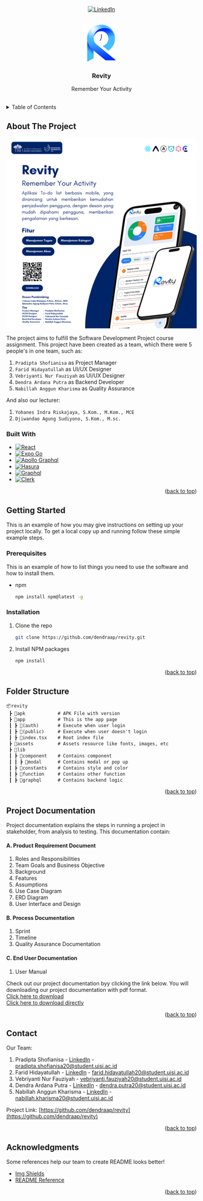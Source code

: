 <a name="readme-top"></a>
<p align="center">
    <a name="icon-linkedin" href="https://www.linkedin.com/in/dendra-ardana-putra/">
        <img src="https://img.shields.io/badge/-LinkedIn-black.svg?style=for-the-badge&logo=linkedin&colorB=555" alt="LinkedIn">
    </a>
</p>

<!-- LOGO REVITY -->
<br />
<div align="center">
    <a href="https://github.com/dendraap/revity">
        <img src="assets/images/icon_revity_transparant_1.png" width=100>
    </a>
    <h3 align="center">Revity</h3>
    <p>Remember Your Activity</p>
    <br/>
</div>

<!-- TABLE OF CONTENTS -->
<details>
  <summary>Table of Contents</summary>
  <ol>
    <li>
      <a href="#about-the-project">About The Project</a>
      <ul>
        <li><a href="#built-with">Built With</a></li>
      </ul>
    </li>
    <li>
      <a href="#getting-started">Getting Started</a>
      <ul>
        <li><a href="#prerequisites">Prerequisites</a></li>
        <li><a href="#installation">Installation</a></li>
      </ul>
    </li>
    <li><a href="#folder-structure">Folder Structure</a></li>
    <li><a href="#project-documentation">Project Documentation</a></li>
    <li><a href="#contact">Contact</a></li>
  </ol>
</details>

<!-- ABOUT THE PROJECT -->
## About The Project

[![Product Name Screen Shot][poster]](https://github.com/dendraap/revity)

The project aims to fulfill the Software Development Project course assignment. This project have been created as a team, which there were 5 people's in one team, such as:
1. `Pradipta Shofianisa` as Project Manager
2. `Farid Hidayatullah` as UI/UX Designer
3. `Vebriyanti Nur Fauziyah` as UI/UX Designer
4. `Dendra Ardana Putra` as Backend Developer
5. `Nabillah Anggun Kharisma` as Quality Assurance

And also our lecturer:
1. `Yohanes Indra Riskajaya, S.Kom., M.Kom., MCE`
2. `Djiwandao Agung Sudiyono, S.Kom., M.sc.`


### Built With

* [![React][react-native]][react-url]
* [![Expo Go][expo-go]][expo-url]
* [![Apollo Graphql][apollo]][apollo-url]
* [![Hasura][hasura]][hasura-url]
* [![Graphql][graphql]][graphql-url]
* [![Clerk][clerk]][clerk-url]

<p align="right">(<a href="#readme-top">back to top</a>)</p>


<!-- GETTING STARTED -->
## Getting Started

This is an example of how you may give instructions on setting up your project locally.
To get a local copy up and running follow these simple example steps.

### Prerequisites

This is an example of how to list things you need to use the software and how to install them.
* npm
  ```sh
  npm install npm@latest -g
  ```

### Installation

1. Clone the repo
   ```sh
   git clone https://github.com/dendraap/revity.git
   ```
2. Install NPM packages
   ```sh
   npm install
   ```

<p align="right">(<a href="#readme-top">back to top</a>)</p>


<!-- FOLDER STRUCTURE -->
## Folder Structure
```
📦revity
 ┣ 📂apk            # APK File with version
 ┣ 📂app            # This is the app page                   
 ┃ ┣ 📂(auth)       # Execute when user login
 ┃ ┣ 📂(public)     # Execute when user doesn't login
 ┃ ┣ 📜index.tsx    # Root index file
 ┣ 📂assets         # Assets resource like fonts, images, etc
 ┣ 📂lib
 ┃ ┣ 📂component    # Contains component
 ┃ ┃ ┣ 📂modal      # Contains modal or pop up
 ┃ ┣ 📂constants    # Contains style and color
 ┃ ┣ 📂function     # Contains other function
 ┃ ┣ 📂graphql      # Contains backend logic
```
<p align="right">(<a href="#readme-top">back to top</a>)</p>


<!-- PROJECT DOCUMENTATION -->
## Project Documentation

Project documentation explains the steps in running a project in stakeholder, from analysis to testing. This documentation contain:
#### A. Product Requirement Document
1. Roles and Responsibilities
2. Team Goals and Business Objective
3. Background
4. Features
5. Assumptions
6. Use Case Diagram
7. ERD Diagram
8. User Interface and Design

#### B. Process Documentation
1. Sprint
2. Timeline
3. Quality Assurance Documentation

#### C. End User Documentation
1. User Manual

Check out our project documentation byy clicking the link below. You will downloading our project documentation with pdf format.
<br/>
<a href="https://drive.google.com/file/d/167hCDsmOi7BBK8rtjEsseJx1DsSjr7hk/view">Click here to download</a>
<br/>
<a href="https://drive.usercontent.google.com/u/0/uc?id=167hCDsmOi7BBK8rtjEsseJx1DsSjr7hk&export=download">Click here to download directly</a>

<p align="right">(<a href="#readme-top">back to top</a>)</p>


<!-- CONTACT -->
## Contact

Our Team:
1. Pradipta Shofianisa - [LinkedIn](https://www.linkedin.com/in/pradipta-shofianisa/) - pradipta.shofianisa20@student.uisi.ac.id
2. Farid Hidayatullah - [LinkedIn](https://www.linkedin.com/in/farid-hidayatullah-4b493a205/) - farid.hidayatullah20@student.uisi.ac.id
3. Vebriyanti Nur Fauziyah - vebriyanti.fauziyah20@student.uisi.ac.id
4. Dendra Ardana Putra - [LinkedIn](https://www.linkedin.com/in/dendra-ardana-putra/) - dendra.putra20@student.uisi.ac.id
5. Nabillah Anggun Kharisma - [LinkedIn](https://www.linkedin.com/in/nabillah-anggun-kharisma-010580269/) - nabillah.kharisma20@student.uisi.ac.id

Project Link: [https://github.com/dendraap/revity](https://github.com/dendraap/revity)

<p align="right">(<a href="#readme-top">back to top</a>)</p>


<!-- ACKNOWLEDGMENTS -->
## Acknowledgments

Some references help our team to create README looks better!

* [Img Shields](https://shields.io)
* [README Reference](https://github.com/othneildrew/Best-README-Template)

<p align="right">(<a href="#readme-top">back to top</a>)</p>


<!-- MARKDOWN LINKS & IMAGES -->
[poster]: assets/images/poster.png
[react-native]: https://img.shields.io/badge/React_Native-20232A?style=for-the-badge&logo=react&logoColor=61DAFB
[react-url]: https://reactnative.dev/
[expo-go]: https://img.shields.io/badge/Expo_Go-20232A?style=for-the-badge&logo=expo&logoColor=FFFFFF
[expo-url]: https://expo.dev/
[apollo]: https://img.shields.io/badge/Apollo_Graphql-35495E?style=for-the-badge&logo=apollographql&logoColor=FFFFFF
[apollo-url]: https://www.apollographql.com/
[hasura]: https://img.shields.io/badge/Hasura-FFFFFF?style=for-the-badge&logo=hasura&logoColor=1EB5D4
[hasura-url]: https://hasura.io/
[graphql]: https://img.shields.io/badge/Graphql-4A4A55?style=for-the-badge&logo=graphql&logoColor=E535AB
[graphql-url]: https://graphql.org/
[clerk]: https://img.shields.io/badge/Clerk-0769AD?style=for-the-badge&logo=clerk&logoColor=FFFFFF
[clerk-url]: https://clerk.com/